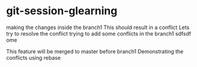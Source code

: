 # git-session-glearning

making the changes inside the branch1
This should result in a conflict
Lets try to resolve the conflict
trying to add some conflicts in the branch1
sdfsdf ome 


This feature will be merged to master before branch1
Demonstrating the conflicts using rebase
